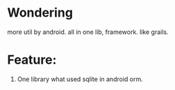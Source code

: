Wondering
=========

more util by android.
all in one lib, framework. like grails.

Feature:
=========
1. One library what used sqlite in android orm.
